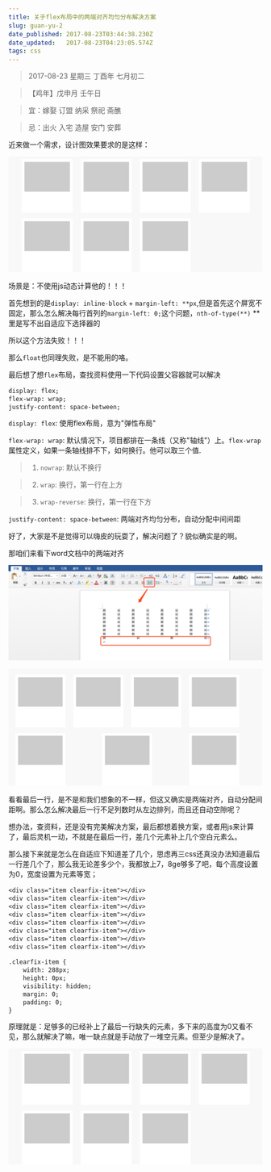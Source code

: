 ```yaml
---
title: 关于flex布局中的两端对齐均匀分布解决方案
slug: guan-yu-2
date_published: 2017-08-23T03:44:38.230Z
date_updated:   2017-08-23T04:23:05.574Z
tags: css
---
```


> 2017-08-23 星期三 丁酉年 七月初二

>【鸡年】戊申月 壬午日

> 宜：嫁娶 订盟 纳采 祭祀 斋醮

> 忌：出火 入宅 造屋 安门 安葬


近来做一个需求，设计图效果要求的是这样：

![](/content/images/2017/08/WX20170823-111201.png)

场景是：不使用js动态计算他的！！！

首先想到的是`display: inline-block` + `margin-left: **px`,但是首先这个屏宽不固定，那么怎么解决每行首列的`margin-left: 0;`这个问题，`nth-of-type(**)` **里是写不出自适应下选择器的

所以这个方法失败！！！

那么`float`也同理失败，是不能用的咯。

最后想了想`flex`布局，查找资料使用一下代码设置父容器就可以解决

```
display: flex;
flex-wrap: wrap;
justify-content: space-between;
```

`display: flex`: 使用flex布局，意为"弹性布局"

`flex-wrap: wrap`: 默认情况下，项目都排在一条线（又称"轴线"）上。`flex-wrap`属性定义，如果一条轴线排不下，如何换行。他可以取三个值.

> 1. `nowrap`: 默认不换行

> 2. `wrap`: 换行，第一行在上方

> 3. `wrap-reverse`: 换行，第一行在下方

`justify-content: space-between`: 两端对齐均匀分布，自动分配中间间距

好了，大家是不是觉得可以嗨皮的玩耍了，解决问题了？貌似确实是的啊。

那咱们来看下word文档中的两端对齐

![](/content/images/2017/08/WX20170823-112631-2x.png)

![](/content/images/2017/08/WX20170823-113524.png)

看看最后一行，是不是和我们想象的不一样，但这又确实是两端对齐，自动分配间距啊。那么怎么解决最后一行不足列数时从左边排列，而且还自动空隙呢？

想办法，查资料，还是没有完美解决方案，最后都想着换方案，或者用js来计算了，最后灵机一动，不就是在最后一行，差几个元素补上几个空白元素么。

那么接下来就是怎么在自适应下知道差了几个，思虑再三css还真没办法知道最后一行差几个了，那么我无论差多少个，我都放上7，8ge够多了吧，每个高度设置为0，宽度设置为元素等宽；

```
<div class="item clearfix-item"></div>
<div class="item clearfix-item"></div>
<div class="item clearfix-item"></div>
<div class="item clearfix-item"></div>
<div class="item clearfix-item"></div>
<div class="item clearfix-item"></div>
<div class="item clearfix-item"></div>
<div class="item clearfix-item"></div>
```

```
.clearfix-item {
    width: 288px;
    height: 0px;
    visibility: hidden;
    margin: 0;
    padding: 0;
}
```

原理就是：足够多的已经补上了最后一行缺失的元素，多下来的高度为0又看不见，那么就解决了嘛，唯一缺点就是手动放了一堆空元素。但至少是解决了。

![](/content/images/2017/08/WX20170823-111201.png)


